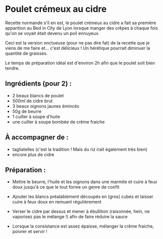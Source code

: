 Poulet crémeux au cidre
=======================

Recette normande s'il en est, le poulet crémeux au cidre a fait sa
première apparition au Bed in City de Lyon lorsque manger des crêpes
à chaque fois qu'on se voyait était devenu un poil ennuyeux.

Ceci est la version onctueuse (pour ne pas dire fat) de la recette
que je viens de me faire et... c'est délicieux ! Un hérétique pourrait
diminuer la quantité de graisses.

Le temps de préparation idéal est d'environ 2h afin que le poulet
soit bien tendre.

Ingrédients (pour 2) :
---------------------

- 2 beaux blancs de poulet
- 500ml de cidre brut
- 3 beaux oignons jaunes émincés
- 50g de beurre
- 1 cuiller à soupe d'huile
- une cuiller à soupe bombée de crême fraiche

À accompagner de :
------------------

- tagliatelles (c'est la tradition ! Mais du riz irait également très bien)
- encore plus de cidre

Préparation :
-----------

- Mettre le beurre, l'huile et les oignons dans une marmite et
cuire à feux doux jusqu'à ce que le tout forme un genre de confit

- Ajouter les blancs préalablement découpés en (gros) cubes et
laisser cuire à feux doux en remuant régulièrement

- Verser le cidre par dessus et mener à ébullition (raisonnée,
hein, ne vaporisez pas le mélange !) afin de faire réduire la sauce

- Lorsque la consistance est assez épaisse, mélanger la crême fraiche,
poivrer et servir !
